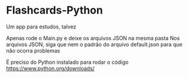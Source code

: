 # Flashcards-Python
Um app para estudos, talvez

Apenas rode o Main.py e deixe os arquivos JSON na mesma pasta
Nos arquivos JSON, siga que nem o padrão do arquivo default.json para que não ocorra problemas

É preciso do Python instalado para rodar o código
https://www.python.org/downloads/
